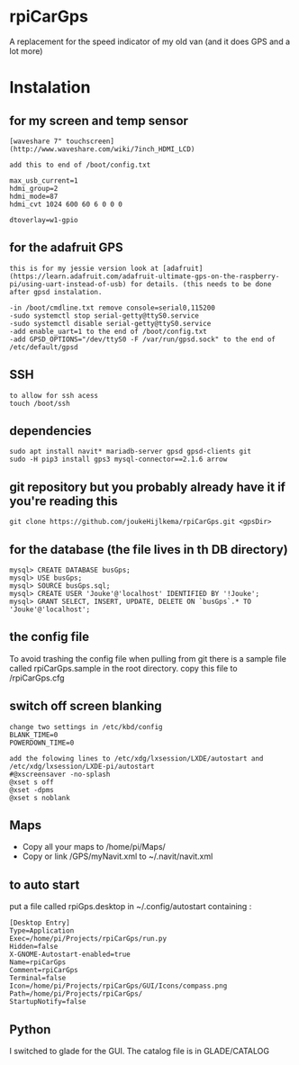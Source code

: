 # rpiCarGps
A replacement for the speed indicator of my old van (and it does GPS and a lot more)

# Instalation

## for my screen and temp sensor
	[waveshare 7" touchscreen](http://www.waveshare.com/wiki/7inch_HDMI_LCD)

	add this to end of /boot/config.txt

	max_usb_current=1
	hdmi_group=2
	hdmi_mode=87
	hdmi_cvt 1024 600 60 6 0 0 0
	
	dtoverlay=w1-gpio
	
## for the adafruit GPS

	this is for my jessie version look at [adafruit](https://learn.adafruit.com/adafruit-ultimate-gps-on-the-raspberry-pi/using-uart-instead-of-usb) for details. (this needs to be done after gpsd instalation.
	
	-in /boot/cmdline.txt remove console=serial0,115200
	-sudo systemctl stop serial-getty@ttyS0.service
	-sudo systemctl disable serial-getty@ttyS0.service
	-add enable_uart=1 to the end of /boot/config.txt
	-add GPSD_OPTIONS="/dev/ttyS0 -F /var/run/gpsd.sock" to the end of /etc/default/gpsd
	
## SSH

	to allow for ssh acess
	touch /boot/ssh

## dependencies
	sudo apt install navit* mariadb-server gpsd gpsd-clients git
	sudo -H pip3 install gps3 mysql-connector==2.1.6 arrow
	
## git repository but you probably already have it if you're reading this

``` script
git clone https://github.com/joukeHijlkema/rpiCarGps.git <gpsDir>
```

## for the database (the file lives in th DB directory)
	mysql> CREATE DATABASE busGps;
	mysql> USE busGps;
	mysql> SOURCE busGps.sql;
	mysql> CREATE USER 'Jouke'@'localhost' IDENTIFIED BY '!Jouke';
	mysql> GRANT SELECT, INSERT, UPDATE, DELETE ON `busGps`.* TO 'Jouke'@'localhost';

## the config file
To avoid trashing the config file when pulling from git there is a sample file called rpiCarGps.sample in the root directory.
copy this file to <gpsDir>/rpiCarGps.cfg


## switch off screen blanking
	change two settings in /etc/kbd/config 
	BLANK_TIME=0
	POWERDOWN_TIME=0

	add the folowing lines to /etc/xdg/lxsession/LXDE/autostart and /etc/xdg/lxsession/LXDE-pi/autostart
	#@xscreensaver -no-splash
	@xset s off
	@xset -dpms
	@xset s noblank

## Maps
- Copy all your maps to /home/pi/Maps/
- Copy or link <gpsDir>/GPS/myNavit.xml to ~/.navit/navit.xml

## to auto start
put a file called rpiGps.desktop in ~/.config/autostart containing :


``` script
[Desktop Entry]
Type=Application
Exec=/home/pi/Projects/rpiCarGps/run.py
Hidden=false
X-GNOME-Autostart-enabled=true
Name=rpiCarGps
Comment=rpiCarGps
Terminal=false
Icon=/home/pi/Projects/rpiCarGps/GUI/Icons/compass.png
Path=/home/pi/Projects/rpiCarGps/
StartupNotify=false
```

## Python
I switched to glade for the GUI. The catalog file is in GLADE/CATALOG

